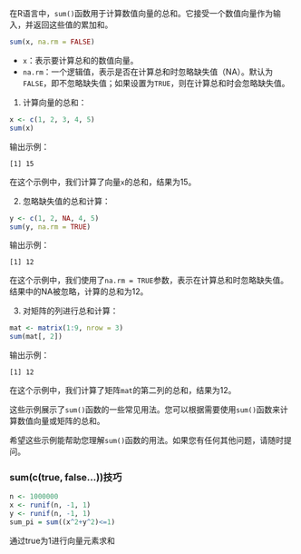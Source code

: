 在R语言中，`sum()`函数用于计算数值向量的总和。它接受一个数值向量作为输入，并返回这些值的累加和。
```R
sum(x, na.rm = FALSE)
```

- `x`：表示要计算总和的数值向量。
- `na.rm`：一个逻辑值，表示是否在计算总和时忽略缺失值（NA）。默认为`FALSE`，即不忽略缺失值；如果设置为`TRUE`，则在计算总和时会忽略缺失值。
1. 计算向量的总和：
```R
x <- c(1, 2, 3, 4, 5)
sum(x)
```
输出示例：
```
[1] 15
```
在这个示例中，我们计算了向量`x`的总和，结果为15。

2. 忽略缺失值的总和计算：
```R
y <- c(1, 2, NA, 4, 5)
sum(y, na.rm = TRUE)
```
输出示例：
```
[1] 12
```
在这个示例中，我们使用了`na.rm = TRUE`参数，表示在计算总和时忽略缺失值。结果中的NA被忽略，计算的总和为12。

3. 对矩阵的列进行总和计算：
```R
mat <- matrix(1:9, nrow = 3)
sum(mat[, 2])
```
输出示例：
```
[1] 12
```
在这个示例中，我们计算了矩阵`mat`的第二列的总和，结果为12。

这些示例展示了`sum()`函数的一些常见用法。您可以根据需要使用`sum()`函数来计算数值向量或矩阵的总和。

希望这些示例能帮助您理解`sum()`函数的用法。如果您有任何其他问题，请随时提问。

### sum(c(true, false...))技巧
```R
n <- 1000000
x <- runif(n, -1, 1)
y <- runif(n, -1, 1)
sum_pi = sum((x^2+y^2)<=1)
```
通过true为1进行向量元素求和
